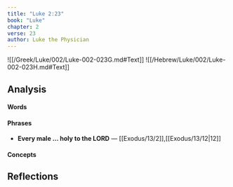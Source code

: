 ```yaml
---
title: "Luke 2:23"
book: "Luke"
chapter: 2
verse: 23
author: Luke the Physician
---
```

![[/Greek/Luke/002/Luke-002-023G.md#Text]]
![[/Hebrew/Luke/002/Luke-002-023H.md#Text]]

## Analysis

#### Words

#### Phrases
- **Every male ... holy to the LORD** — [[Exodus/13/2]],[[Exodus/13/12|12]]

#### Concepts

## Reflections
